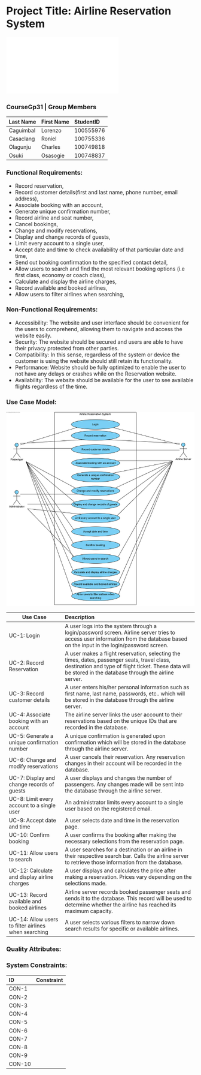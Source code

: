 # Project Title: Airline Reservation System
<embed src="/projectDeliverables1/projectProposal.pdf" type="application/pdf">
<object data="/projectDeliverables1/projectProposal.pdf" type="application/pdf" width="100%"> 
</object>

### CourseGp31 | Group Members
|Last Name|First Name|StudentID|
|:--------|:---------|:--------|
|Caguimbal|Lorenzo   |100555976|
|Casaclang|Roniel    |100755336|
|Olagunju |Charles   |100749818|
|Osuki    |Osasogie  |100748837|

### Functional Requirements:
* Record reservation, 
* Record customer details(first and last name, phone number, email address),
* Associate booking with an account,
* Generate unique confirmation number,
* Record airline and seat number, 
* Cancel bookings,
* Change and modify reservations, 
* Display and change records of guests, 
* Limit every account to a single user, 
* Accept date and time to check availability of that particular date and time, 
* Send out booking confirmation to the specified contact detail, 
* Allow users to search and find the most relevant booking options (i.e first class, economy or coach class), 
* Calculate and display the airline charges,
* Record available and booked airlines,
* Allow users to filter airlines when searching,

### Non-Functional Requirements:
* Accessibility: The website and user interface should be convenient for the users to comprehend, allowing them to navigate and access the website easily.
* Security: The website should be secured and users are able to have their privacy protected from other parties.
* Compatibility: In this sense, regardless of the system or device the customer is using the website should still retain its functionality.
* Performance: Website should be fully optimized to enable the user to not have any delays or crashes while on the Reservation website.
* Availability: The website should be available for the user to see available flights regardless of the time.


### Use Case Model:
![alt text](projectDeliverables2/useCaseModel.png "Use Code Model")

| Use Case      | Description  | 
| ------------- |:-------------|
| UC-1: Login     | A user logs into the system through a login/password screen. Airline server tries to access user information from the database based on the input in the login/password screen. |
| UC-2: Record Reservation      | A user makes a flight reservation, selecting the times, dates, passenger seats, travel class, destination and type of flight ticket. These data will be stored in the database through the airline server.    |
| UC-3: Record customer details | A user enters his/her personal information such as first name, last name, passwords, etc.. which will be stored in the database through the airline server.     |
| UC-4: Associate booking with an account | The airline server links the user account to their reservations based on the unique IDs that are recorded in the database.     |
| UC-5: Generate a unique confirmation number | A unique confirmation is generated upon confirmation which will be stored in the database through the airline server.      |
| UC-6: Change and modify reservations | A user cancels their reservation. Any reservation changes in their account will be recorded in the database.       |
| UC-7: Display and change records of guests | A user displays and changes the number of passengers. Any changes made will be sent into the database through the airline server.    |
| UC-8: Limit every account to a single user | An administrator limits every account to a single user based on the registered email.      |
| UC-9: Accept date and time | A user selects date and time in the reservation page.    |
| UC-10: Confirm booking | A user confirms the booking after making the necessary selections from the reservation page.    |
| UC-11: Allow users to search | A user searches for a destination or an airline in their respective search bar. Calls the airline server to retrieve those information from the database.     |
| UC-12: Calculate and display airline charges |  A user displays and calculates the price after making a reservation. Prices vary depending on the selections made.     |
| UC-13: Record available and booked airlines | Airline server records booked passenger seats and sends it to the database. This record will be used to determine whether the airline has reached its maximum capacity.      |
| UC-14: Allow users to filter airlines when searching | A user selects various filters to narrow down search results for specific or available airlines.      |

### Quality Attributes:

### System Constraints:
|ID|Constraint|
|:---|:---|
|CON-1| |
|CON-2| |
|CON-3| |
|CON-4| |
|CON-5| |
|CON-6| |
|CON-7| |
|CON-8| |
|CON-9| |
|CON-10| |

